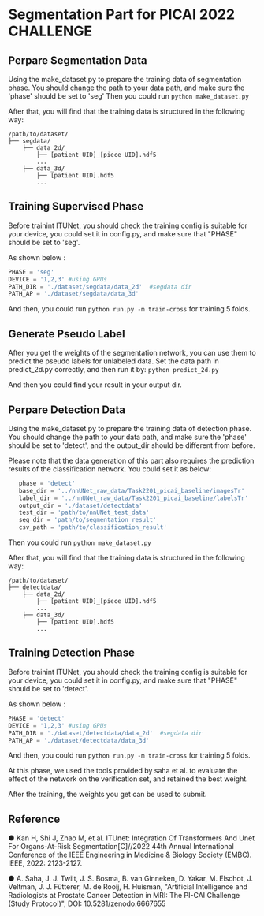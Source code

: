 # Segmentation Part for PICAI 2022 CHALLENGE

## Perpare Segmentation Data
Using the make_dataset.py to prepare the training data of segmentation phase.
You should change the path to your data path, and make sure the 'phase' should be set to 'seg'
Then you could run
`python make_dataset.py`

After that, you will find that the training data is structured in the following way:

```
/path/to/dataset/
├── segdata/
    ├── data_2d/
        ├── [patient UID]_[piece UID].hdf5
        ...
    ├── data_3d/
        ├── [patient UID].hdf5
        ...
```

## Training Supervised Phase
Before trainint ITUNet, you should check the training config is suitable for your device, 
you could set it in config.py, and make sure that "PHASE" should be set to 'seg'.

 As shown below :
 ```python
PHASE = 'seg'  
DEVICE = '1,2,3' #using GPUs
PATH_DIR = './dataset/segdata/data_2d'  #segdata dir
PATH_AP = './dataset/segdata/data_3d'
```

And then, you could run 
`python run.py -m train-cross`
for training 5 folds.

## Generate Pseudo Label
After you get the weights of the segmentation network, you can use them to predict the pseudo labels for unlabeled data.
Set the data path in predict_2d.py correctly, and then run it by:
`python predict_2d.py`

And then you could find your result in your output dir.

## Perpare Detection Data
Using the make_dataset.py to prepare the training data of detection phase.
You should change the path to your data path, and make sure the 'phase' should be set to 'detect', and the output_dir should be different from before.

Please note that the data generation of this part also requires the prediction results of the classification network.
You could set it as below:
 ```python
    phase = 'detect'
    base_dir = '../nnUNet_raw_data/Task2201_picai_baseline/imagesTr'
    label_dir = '../nnUNet_raw_data/Task2201_picai_baseline/labelsTr'    
    output_dir = './dataset/detectdata'
    test_dir = 'path/to/nnUNet_test_data'
    seg_dir = 'path/to/segmentation_result'
    csv_path = 'path/to/classification_result'
```

Then you could run
`python make_dataset.py`

After that, you will find that the training data is structured in the following way:

```
/path/to/dataset/
├── detectdata/
    ├── data_2d/
        ├── [patient UID]_[piece UID].hdf5
        ...
    ├── data_3d/
        ├── [patient UID].hdf5
        ...
```

## Training Detection Phase
Before trainint ITUNet, you should check the training config is suitable for your device, 
you could set it in config.py, and make sure that "PHASE" should be set to 'detect'.

 As shown below :
 ```python
PHASE = 'detect'  
DEVICE = '1,2,3' #using GPUs
PATH_DIR = './dataset/detectdata/data_2d'  #segdata dir
PATH_AP = './dataset/detectdata/data_3d'
```

And then, you could run 
`python run.py -m train-cross`
for training 5 folds.

 At this phase, we used the tools provided by saha et al. to evaluate the effect of the network on the verification set, and retained the best weight.

After the training, the weights you get can be used to submit. 

## Reference

● Kan H, Shi J, Zhao M, et al. ITUnet: Integration Of Transformers And Unet For Organs-At-Risk Segmentation[C]//2022 44th Annual International Conference of the IEEE Engineering in Medicine & Biology Society (EMBC). IEEE, 2022: 2123-2127.

● A. Saha, J. J. Twilt, J. S. Bosma, B. van Ginneken, D. Yakar, M. Elschot, J. Veltman, J. J. Fütterer, M. de Rooij, H. Huisman, "Artificial Intelligence and Radiologists at Prostate Cancer Detection in MRI: The PI-CAI Challenge (Study Protocol)", DOI: 10.5281/zenodo.6667655